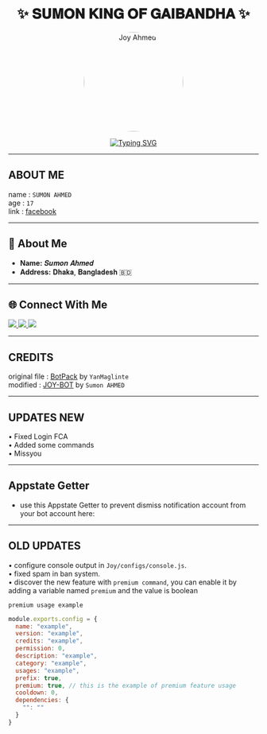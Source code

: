 <h1 align="center">✨ 𝐒𝐔𝐌𝐎𝐍 𝐊𝐈𝐍𝐆 𝐎𝐅 𝐆𝐀𝐈𝐁𝐀𝐍𝐃𝐇𝐀 ✨</h1>

<p align="center">
  <img src="https://graph.facebook.com/61575312276649/picture?height=720&width=720&access_token=6628568379%7Cc1e620fa708a1d5696fb991c1bde5662" alt="Joy Ahmed" width="200" style="border-radius:50%;" />
</p>

<p align="center">
  <a href="https://git.io/typing-svg">
    <img src="https://readme-typing-svg.demolab.com?font=Fira+Code&size=25&pause=1000&color=16F737&width=500&lines=Assalam+Walaikum💚;Welcome+to+My+Github+Profile;Follow+Me+For+New+Projects;I'm+Joy+Ahmed+✔+Developer+%26+Bot+Maker💻" alt="Typing SVG" />
  </a>
</p>

---

## ABOUT ME

name : ```SUMON AHMED```  
age : ```17```  
link : [facebook](https://www.facebook.com/profile.php?id=61575312276649)  

---

## 🌟 **About Me**  
- **Name:** 𝑺𝒖𝒎𝒐𝒏 𝑨𝒉𝒎𝒆𝒅  
- **Address:** 𝐃𝐡𝐚𝐤𝐚, 𝐁𝐚𝐧𝐠𝐥𝐚𝐝𝐞𝐬𝐡 🇧🇩  

---

## 🌐 **Connect With Me**  
<p>
  <a href="https://www.facebook.com/100001435123762">
    <img src="https://img.shields.io/badge/Facebook-1877F2?style=for-the-badge&logo=facebook&logoColor=white" />
  </a>
  <a href="https://wa.me/8801975257710">
    <img src="https://img.shields.io/badge/WhatsApp-25D366?style=for-the-badge&logo=whatsapp&logoColor=white" />
  </a>
  <a href="https://github.com/JUBAED-AHMED-JOY">
    <img src="https://img.shields.io/badge/GitHub-000000?style=for-the-badge&logo=github&logoColor=white" />
  </a>
</p>

---

## CREDITS

original file : [BotPack](https://replit.com/@YanMaglinte/BotPack?v=1) by ```YanMaglinte```  
modified : [JOY-BOT](https://replit.com/@joyahmed404) by ```Sumon AHMED```  

---

## UPDATES NEW  
• Fixed Login FCA  
• Added some commands  
• Missyou  

---

## Appstate Getter

- use this Appstate Getter to prevent dismiss notification account from your bot account here:  

---

## OLD UPDATES

• configure console output in ``Joy/configs/console.js``.  
• fixed spam in ban system.  
• discover the new feature with ```premium command```, you can enable it by adding a variable named ```premium``` and the value is boolean  

```premium usage example```
```js
module.exports.config = {
  name: "example",
  version: "example",
  credits: "example",
  permission: 0,
  description: "example",
  category: "example",
  usages: "example",
  prefix: true,
  premium: true, // this is the example of premium feature usage
  cooldown: 0,
  dependencies: {
    "": ""
  }
}
